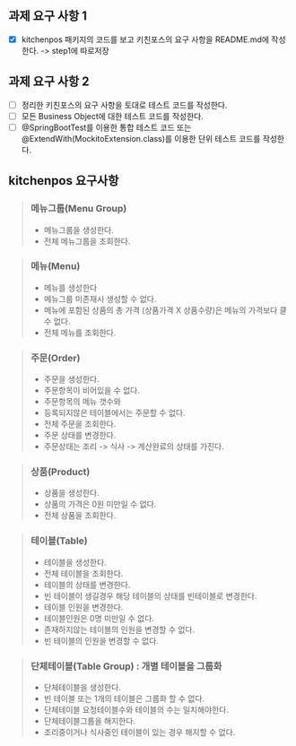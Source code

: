 ## 과제 요구 사항 1
- [x] kitchenpos 패키지의 코드를 보고 키친포스의 요구 사항을 README.md에 작성한다. -> step1에 따로저장


## 과제 요구 사항 2
- [ ] 정리한 키친포스의 요구 사항을 토대로 테스트 코드를 작성한다. 
- [ ] 모든 Business Object에 대한 테스트 코드를 작성한다. 
- [ ] @SpringBootTest를 이용한 통합 테스트 코드 또는 @ExtendWith(MockitoExtension.class)를 이용한 단위 테스트 코드를 작성한다.

## kitchenpos 요구사항
>### 메뉴그룹(Menu Group)
>- 메뉴그룹을 생성한다.
>- 전체 메뉴그룹을 조회한다.

>### 메뉴(Menu)
>- 메뉴를 생성한다
  >  - 메뉴그룹 미존재시 생성할 수 없다.
  >  - 메뉴에 포함된 상품의 총 가격 (상품가격 X 상품수량)은 메뉴의 가격보다 클 수 없다.
>- 전체 메뉴를 조회한다.

>### 주문(Order)
>- 주문을 생성한다.
  >  - 주문항목이 비어있을 수 없다.
>- 주문항목의 메뉴 갯수와
  >  - 등록되지않은 테이블에서는 주문할 수 없다.
>- 전체 주문을 조회한다.
>- 주문 상태를 변경한다.
  >  - 주문상태는 조리 -> 식사 -> 계산완료의 상태를 가진다.

>### 상품(Product)
>- 상품을 생성한다.
  >  - 상품의 가격은 0원 미만일 수 없다.
>- 전체 상품을 조회한다.

>### 테이블(Table)
>- 테이블을 생성한다.
>- 전체 테이블을 조회한다.
>- 테이블의 상태를 변경한다.
  >  - 빈 테이블이 생길경우 해당 테이블의 상태를 빈테이블로 변경한다.
>- 테이블 인원을 변경한다.
  >  - 테이블인원은 0명 미만일 수 없다.
  >  - 존재하지않는 테이블의 인원을 변경할 수 없다.
  >  - 빈 테이블의 인원을 변경할 수 없다.

>### 단체테이블(Table Group) : 개별 테이블을 그룹화
>- 단체테이블을 생성한다.
  >  - 빈 테이블 또는 1개의 테이블은 그룹화 할 수 없다.
  >  - 단체테이블 요청테이블수와 테이블의 수는 일치해야한다.
>- 단체테이블그룹을 해지한다.
  >  - 조리중이거나 식사중인 테이블이 있는 경우 해지할 수 없다.